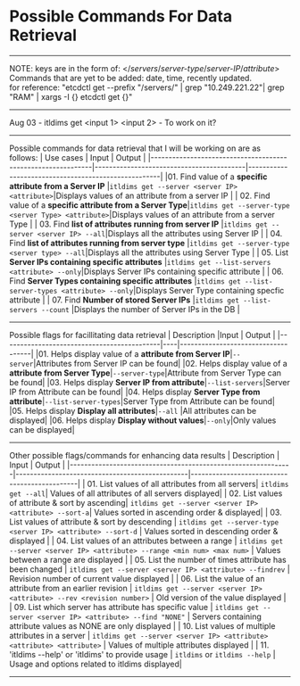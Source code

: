 # Possible Commands For Data Retrieval
___
NOTE: keys are in the form of: </*servers*/*server-type*/*server-IP*/*attribute*>  
Commands that are yet to be added: date, time, recently updated.   
for reference: "etcdctl get --prefix "/servers/" | grep "10.249.221.22"| grep "RAM" | xargs -I {} etcdctl get {}"
___
Aug 03 - itldims get <input 1> <input 2> - To work on it?
___
Possible commands for data retrieval that I will be working on are as follows:
| Use cases                                                 | Input                                      | Output                                              |
|-------------------------------------------------------------|------------------------------------------|-----------------------------------------------------|
|01. Find value of a **specific attribute from a Server IP**  |`itldims get --server <server IP> <attribute>`|Displays values of an attribute from a server IP  |
| 02. Find value of a **specific attribute from a Server Type**|`itldims get --server-type <server Type> <attribute>`|Displays values of an attribute from a server Type |
| 03. Find **list of attributes running from server IP**       |`itldims get --server <server IP> --all`|Displays all the attributes using Server IP       |
| 04. Find **list of attributes running from server type**     |`itldims get --server-type <server type> --all`|Displays all the attributes using Server Type    |
| 05. List **Server IPs containing specific attributes**       |`itldims get --list-servers <attribute> --only`|Displays Server IPs containing specific attribute |
| 06. Find **Server Types containing specific attributes**     |`itldims get --list-server-types <attribute> --only`|Displays Server Type containing specfic attribute |
| 07. Find **Number of stored Server IPs**                     |`itldims get --list-servers --count`           |Displays the number of Server IPs in the DB |

___
Possible flags for facillitating data retrieval
| Description                                     |Input | Output                      |
|--------------------------------------------|----|------------------------------------|
|01. Helps display value of a **attribute from Server IP**|`--server`|Attributes from Server IP can be found|
|02. Helps display value of a **attribute from Server Type**|`--server-type`|Attribute from Server Type can be found|
|03. Helps display **Server IP from attribute**|`--list-servers`|Server IP from Attribute can be found|
|04. Helps display **Server Type from attribute**|`--list-server-types`|Server Type from Attribute can be found|
|05. Helps display **Display all attributes**|`--all` |All attributes can be displayed|
|06. Helps display **Display without values**|`--only`|Only values can be displayed|
____

Other possible flags/commands for enhancing data results
| Description                                                  | Input                                          | Output                                       |
|--------------------------------------------------------------|------------------------------------------------|----------------------------------------------|
| 01. List values of all attributes from all servers| `itldims get --all`| Values of all attributes of all servers displayed|
| 02. List values of attribute & sort by ascending| `itldims get --server <server IP> <attribute> --sort-a`| Values sorted in ascending order & displayed|
| 03. List values of attribute & sort by descending             | `itldims get --server-type <server IP> <attribute> --sort-d`                    | Values sorted in descending order & displayed                        |
| 04. List values of an attributes between a range              | `itldims get --server <server IP> <attribute> --range <min num> <max num>` | Values between a range are displayed                                 |
| 05. List the number of times attribute has been changed       | `itldims get --server <server IP> <attribute> --findrev`                   | Revision number of current value displayed                           |
| 06. List the value of an attribute from an earlier revision   | `itldims get --server <server IP> <attribute> --rev <revision number>`     | Old version of the value displayed                                   |
| 09. List which server has attribute has specific value        | `itldims get --server <server IP> <attribute> --find "NONE"`               | Servers containing attribute values as NONE are only displayed       |
| 10. List values of multiple attributes in a server           | `itldims get --server <server IP> <attribute> <attribute> <attribute>`     | Values of multiple attributes displayed  |
| 11. 'itldims --help' or 'itldims' to provide usage           | `itldims` or `itldims --help`                                           | Usage and options related to itldims displayed|
___
